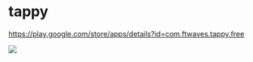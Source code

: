 tappy
=====
https://play.google.com/store/apps/details?id=com.ftwaves.tappy.free

![](https://cloud.githubusercontent.com/assets/2450760/2938945/9970bb4c-d92a-11e3-83b2-7fabf53a1286.png)
